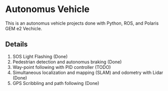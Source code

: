 # Autonomus Vehicle
This is an autonomus vehicle projects done with Python, ROS, and Polaris GEM e2 Vechicle.

## Details
1. SOS Light Flashing (Done)
2. Pedestrian detection and autonomus braking (Done)
3. Way-point following with PID controller (TODO)
4. Simultaneous localization and mapping (SLAM) and odometry with Lidar (Done)
5. GPS Scribbling and path following (Done)
